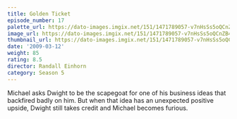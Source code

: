 ```yaml
---
title: Golden Ticket
episode_number: 17
palette_url: https://dato-images.imgix.net/151/1471789057-v7nHsSs5oQCnZB4H7oZRVVHt1SA.jpg?ixlib=rb-1.1.0&ch=DPR%2CWidth&auto=enhance&palette=json
image_url: https://dato-images.imgix.net/151/1471789057-v7nHsSs5oQCnZB4H7oZRVVHt1SA.jpg?ixlib=rb-1.1.0&ch=DPR%2CWidth&auto=compress%2Cformat&w=500
thumbnail_url: https://dato-images.imgix.net/151/1471789057-v7nHsSs5oQCnZB4H7oZRVVHt1SA.jpg?ixlib=rb-1.1.0&ch=DPR%2CWidth&auto=enhance&w=500&h=280&fit=crop&fm=jpg
date: '2009-03-12'
weight: 85
rating: 8.5
director: Randall Einhorn
category: Season 5
---
```


Michael asks Dwight to be the scapegoat for one of his business ideas that backfired badly on him. But when that idea has an unexpected positive upside, Dwight still takes credit and Michael becomes furious.